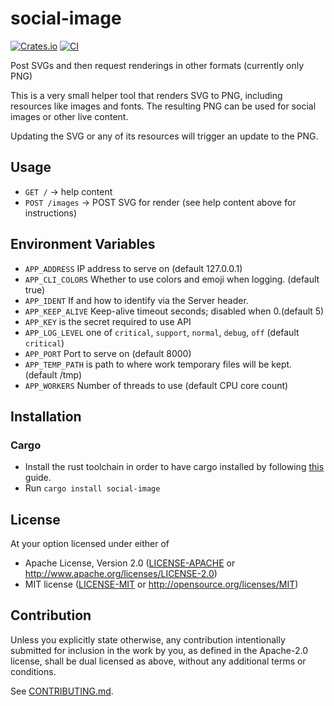 # social-image

[![Crates.io](https://img.shields.io/crates/v/social-image.svg)](https://crates.io/crates/social-image)
[![CI](https://github.com/clord/social-image/workflows/CI/badge.svg)](https://github.com/clord/social-image/actions)

Post SVGs and then request renderings in other formats (currently only PNG)

This is a very small helper tool that renders SVG to PNG,
including resources like images and fonts. The resulting PNG
can be used for social images or other live content.

Updating the SVG or any of its resources will trigger an update to the PNG.

## Usage

- `GET /` → help content
- `POST /images` → POST SVG for render (see help content above for instructions)

## Environment Variables

- `APP_ADDRESS` IP address to serve on (default 127.0.0.1)
- `APP_CLI_COLORS` Whether to use colors and emoji when logging. (default true)
- `APP_IDENT` If and how to identify via the Server header.
- `APP_KEEP_ALIVE` Keep-alive timeout seconds; disabled when 0.(default 5)
- `APP_KEY` is the secret required to use API
- `APP_LOG_LEVEL` one of `critical`, `support`, `normal`, `debug`, `off`
  (default `critical`)
- `APP_PORT` Port to serve on (default 8000)
- `APP_TEMP_PATH` is path to where work temporary files will be kept. (default /tmp)
- `APP_WORKERS` Number of threads to use (default CPU core count)

## Installation

### Cargo

- Install the rust toolchain in order to have cargo installed by following
  [this](https://www.rust-lang.org/tools/install) guide.
- Run `cargo install social-image`

## License

At your option licensed under either of

- Apache License, Version 2.0
   ([LICENSE-APACHE](LICENSE-APACHE) or http://www.apache.org/licenses/LICENSE-2.0)
- MIT license
   ([LICENSE-MIT](LICENSE-MIT) or http://opensource.org/licenses/MIT)


## Contribution

Unless you explicitly state otherwise, any contribution intentionally submitted
for inclusion in the work by you, as defined in the Apache-2.0 license, shall be
dual licensed as above, without any additional terms or conditions.

See [CONTRIBUTING.md](CONTRIBUTING.md).
